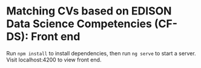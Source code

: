 #  Matching CVs based on EDISON Data Science Competencies (CF-DS): Front end

Run `npm install` to install dependencies, then run `ng serve` to start a server.
Visit localhost:4200 to view front end.
